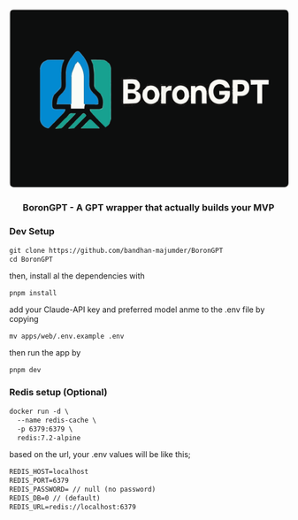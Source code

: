 <div align="center">

<img src="assets/boron.svg" alt="logo" width="620" style="border: 1px solid #ccc; border-radius: 8px;" />

### BoronGPT - A GPT wrapper that actually builds your MVP

</div>

### Dev Setup

```
git clone https://github.com/bandhan-majumder/BoronGPT
cd BoronGPT
```

then, install al the dependencies with

```
pnpm install
```

add your Claude-API key and preferred model anme to the .env file by copying

```
mv apps/web/.env.example .env
```

then run the app by

```
pnpm dev
```

### Redis setup (Optional)

```
docker run -d \
  --name redis-cache \
  -p 6379:6379 \
  redis:7.2-alpine
```

based on the url,
your .env values will be like this;

```
REDIS_HOST=localhost
REDIS_PORT=6379
REDIS_PASSWORD= // null (no password)
REDIS_DB=0 // (default)
REDIS_URL=redis://localhost:6379
```
